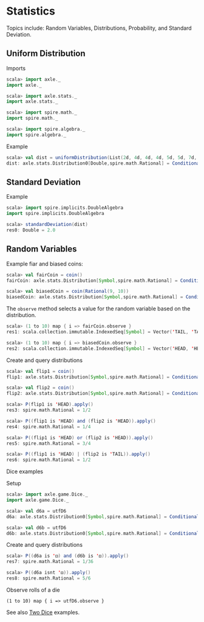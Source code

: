 
Statistics
==========

Topics include: Random Variables, Distributions, Probability, and Standard Deviation.

Uniform Distribution
--------------------

Imports

```scala
scala> import axle._
import axle._

scala> import axle.stats._
import axle.stats._

scala> import spire.math._
import spire.math._

scala> import spire.algebra._
import spire.algebra._
```

Example

```scala
scala> val dist = uniformDistribution(List(2d, 4d, 4d, 4d, 5d, 5d, 7d, 9d), "some doubles")
dist: axle.stats.Distribution0[Double,spire.math.Rational] = ConditionalProbabilityTable0(Map(5.0 -> 1/4, 9.0 -> 1/8, 2.0 -> 1/8, 7.0 -> 1/8, 4.0 -> 3/8),some doubles)
```

Standard Deviation
------------------

Example

```scala
scala> import spire.implicits.DoubleAlgebra
import spire.implicits.DoubleAlgebra

scala> standardDeviation(dist)
res0: Double = 2.0
```

Random Variables
----------------

Example fiar and biased coins:

```scala
scala> val fairCoin = coin()
fairCoin: axle.stats.Distribution[Symbol,spire.math.Rational] = ConditionalProbabilityTable0(Map('HEAD -> 1/2, 'TAIL -> 1/2),coin)

scala> val biasedCoin = coin(Rational(9, 10))
biasedCoin: axle.stats.Distribution[Symbol,spire.math.Rational] = ConditionalProbabilityTable0(Map('HEAD -> 9/10, 'TAIL -> 1/10),coin)
```

The `observe` method selects a value for the random variable based on the distribution.

```scala
scala> (1 to 10) map { i => fairCoin.observe }
res1: scala.collection.immutable.IndexedSeq[Symbol] = Vector('TAIL, 'TAIL, 'HEAD, 'HEAD, 'TAIL, 'TAIL, 'HEAD, 'TAIL, 'HEAD, 'TAIL)

scala> (1 to 10) map { i => biasedCoin.observe }
res2: scala.collection.immutable.IndexedSeq[Symbol] = Vector('HEAD, 'HEAD, 'HEAD, 'HEAD, 'TAIL, 'HEAD, 'HEAD, 'HEAD, 'HEAD, 'HEAD)
```

Create and query distributions

```scala
scala> val flip1 = coin()
flip1: axle.stats.Distribution[Symbol,spire.math.Rational] = ConditionalProbabilityTable0(Map('HEAD -> 1/2, 'TAIL -> 1/2),coin)

scala> val flip2 = coin()
flip2: axle.stats.Distribution[Symbol,spire.math.Rational] = ConditionalProbabilityTable0(Map('HEAD -> 1/2, 'TAIL -> 1/2),coin)

scala> P(flip1 is 'HEAD).apply()
res3: spire.math.Rational = 1/2

scala> P((flip1 is 'HEAD) and (flip2 is 'HEAD)).apply()
res4: spire.math.Rational = 1/4

scala> P((flip1 is 'HEAD) or (flip2 is 'HEAD)).apply()
res5: spire.math.Rational = 3/4

scala> P((flip1 is 'HEAD) | (flip2 is 'TAIL)).apply()
res6: spire.math.Rational = 1/2
```

Dice examples

Setup

```scala
scala> import axle.game.Dice._
import axle.game.Dice._

scala> val d6a = utfD6
d6a: axle.stats.Distribution0[Symbol,spire.math.Rational] = ConditionalProbabilityTable0(Map('⚄ -> 1/6, '⚅ -> 1/6, '⚁ -> 1/6, '⚂ -> 1/6, '⚀ -> 1/6, '⚃ -> 1/6),UTF d6)

scala> val d6b = utfD6
d6b: axle.stats.Distribution0[Symbol,spire.math.Rational] = ConditionalProbabilityTable0(Map('⚄ -> 1/6, '⚅ -> 1/6, '⚁ -> 1/6, '⚂ -> 1/6, '⚀ -> 1/6, '⚃ -> 1/6),UTF d6)
```

Create and query distributions

```scala
scala> P((d6a is '⚃) and (d6b is '⚃)).apply()
res7: spire.math.Rational = 1/36

scala> P((d6a isnt '⚃)).apply()
res8: spire.math.Rational = 5/6
```

Observe rolls of a die

```
(1 to 10) map { i => utfD6.observe }
```

See also <a href="TwoDice.md">Two Dice</a> examples.
